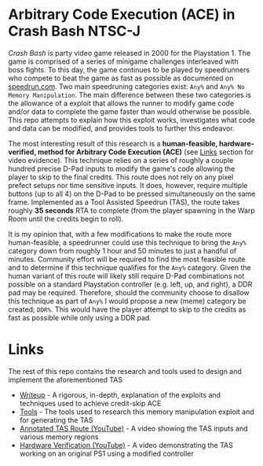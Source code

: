 # Arbitrary Code Execution (ACE) in Crash Bash NTSC-J

_Crash Bash_ is party video game released in 2000 for the Playstation 1. The game is comprised of a series of minigame challenges interleaved with boss fights. To this day, the game continues to be played by speedrunners who compete to beat the game as fast as possible as documented on [speedrun.com](https://www.speedrun.com/crashbash). Two main speedruning categories exist: `Any%` and `Any% No Memory Manipulation`. The main difference between these two categories is the allowance of a exploit that allows the runner to modify game code and/or data to complete the game faster than would otherwise be possible. This repo attempts to explain how this exploit works, investigates what code and data can be modified, and provides tools to further this endeavor.

The most interesting result of this research is a __human-feasible, hardware-verified, method for Arbitrary Code Execution (ACE)__ (see [Links](#links) section for video evidence). This technique relies on a series of roughly a couple hundred precise D-Pad inputs to modify the game's code allowing the player to skip to the final credits. This route does not rely on any pixel prefect setups nor time sensitive inputs. It does, however, require multiple buttons (up to all 4) on the D-Pad to be pressed simultaneously on the same frame. Implemented as a Tool Assisted Speedrun (TAS), the route takes roughly __35 seconds__ RTA to complete (from the player spawning in the Warp Room until the credits begin to roll).

It is my opinion that, with a few modifications to make the route more human-feasible, a speedrunner could use this technique to bring the `Any%` category down from roughly 1 hour and 50 minutes to just a handful of minutes. Community effort will be required to find the most feasible route and to determine if this technique qualifies for the `Any%` category. Given the human variant of this route will likely still require D-Pad combinations not possible on a standard Playstation controller (e.g. left, up, and right), a DDR pad may be required. Therefore, should the community choose to disallow this technique as part of `Any%` I would propose a new (meme) category be created; `DDR%`. This would have the player attempt to skip to the credits as fast as possible while only using a DDR pad.

# Links

The rest of this repo contains the research and tools used to design and implement the aforementioned TAS
* [Writeup](./writeup/) - A rigorous, in-depth, explanation of the exploits and techniques used to achieve credit-skip ACE
* [Tools](./tools/) - The tools used to research this memory manipulation exploit and for generating the TAS
* [Annotated TAS Route (YouTube)](https://youtu.be/XHBzD3LvANY) - A video showing the TAS inputs and various memory regions
* [Hardware Verification (YouTube)](https://youtu.be/B50j4zk_VxI) - A video demonstrating the TAS working on an original PS1 using a modified controller
